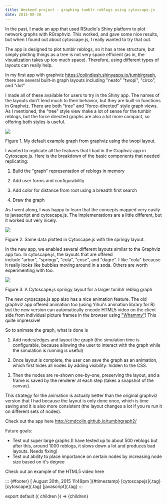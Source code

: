 ```yaml
---
title: Weekend project - graphing tumblr reblogs using cytoscape.js
date: 2015-08-30
---
```


In the past, I made an app that used RStudio's Shiny platform to plot
network graphs with RGraphviz. This worked, and gave some nice results,
but when I found out about cytoscape.js, I really wanted to try that
out.

The app is designed to plot tumblr reblogs, so it has a tree structure,
but simply plotting things as a tree is not very space efficient (as in,
the visualization takes up too much space). Therefore, using different
types of layouts can really help.

In my first app with graphviz
<https://colindiesh.shinyapps.io/tumblrgraph>, there are several
built-in graph layouts including "neato" "twopi", "circo", and "dot"

I made all of these available for users to try in the Shiny app. The
names of the layouts don't lend much to their behavior, but they are
built-in functions in Graphviz. There are both "tree" and
"force-directed" style graph views. As I mentioned, the "tree" style
view make a lot of sense for the tumblr reblogs, but the force directed
graphs are also a lot more compact, so offering both styles is useful.

![](../../media/128000908903_0.png)

Figure 1. My default example graph from graphviz using the twopi layout.

I wanted to replicate all the features that I had in the Graphviz app in
Cytoscape.js. Here is the breakdown of the basic components that needed
replicating:

1. Build the "graph" representation of reblogs in memory

2. Add user forms and configurability

3. Add color for distance from root using a breadth first search

4. Draw the graph

As I went along, I was happy to learn that the concepts mapped very
easily to javascript and cytoscape.js. The implementations are a little
different, but it worked out very nicely.

![](../../media/128000908903_1.png)

Figure 2. Same data plotted in Cytoscape.js with the springy layout.

In the new app, we enabled several different layouts similar to the
Graphviz app too. In cytoscape.js, the layouts that are offered
include "arbor", "springy", "cola", "cose", and "dagre". I like "cola"
because it really looks like bubbles moving around in a soda. Others are
worth experimenting with too.

![](../../media/128000908903_2.png)

Figure 3. A Cytoscape.js springy layout for a larger tumblr reblog graph

The new cytoscape.js app also has a nice animation feature. The old
graphviz app offered animation too (using Yihui's animation library for
R) but the new version can automatically encode HTML5 video on the
client side from individual picture frames in the browser using
["Whammy"](https://github.com/antimatter15/whammy)! This quite
impressive!

So to animate the graph, what is done is

1. Add nodes/edges and layout the graph (the simulation time is
   configurable, because allowing the user to interact with the graph while
   the simulation is running is useful)

2. Once layout is complete, the user can save the graph as an
   animation, which first hides all nodes by adding visibility: hidden to
   the CSS.

3. Then the nodes are re-shown one-by-one, preserving the layout, and a
   frame is saved by the renderer at each step (takes a snapshot of the
   canvas).

This strategy for the animation is actually better than the original
graphviz version that I had because the layout is only done once, which
is time saving and it is also more consistent (the layout changes a lot
if you re run it on different sets of nodes).

Check out the app here <http://cmdcolin.github.io/tumblrgraph2/>

Future goals:

- Test out super large graphs (I have tested up to about 500 reblogs
  but after this, around 1000 reblogs, it slows down a lot and produces
  bad layouts. Needs fixing)
- Test out ability to place importance on certain nodes by increasing
  node size based on it's degree

Check out an example of the HTML5 video here

::: {#footer}
[ August 30th, 2015 11:49pm ]{#timestamp} [cytoscapejs]{.tag}
[cytoscape]{.tag} [javascript]{.tag}
:::

export default ({ children }) => <Layout>{children}</Layout>
